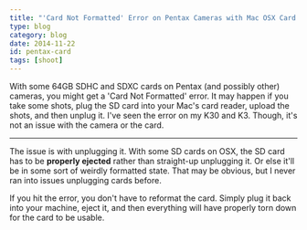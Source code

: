 ```yaml
---
title: "'Card Not Formatted' Error on Pentax Cameras with Mac OSX Card Reader"
type: blog
category: blog
date: 2014-11-22
id: pentax-card
tags: [shoot]
---
```


With some 64GB SDHC and SDXC cards on Pentax (and possibly other) cameras, you
might get a 'Card Not Formatted' error. It may happen if you take some shots,
plug the SD card into your Mac's card reader, upload the shots, and then unplug
it. I've seen the error on my K30 and K3. Though, it's not an issue with the
camera or the card.

---

The issue is with unplugging it. With some SD cards on OSX, the SD card has to
be **properly ejected** rather than straight-up unplugging it. Or else it'll be
in some sort of weirdly formatted state. That may be obvious, but I never ran
into issues unplugging cards before.

If you hit the error, you don't have to reformat the card. Simply plug it back
into your machine, eject it, and then everything will have properly torn down
for the card to be usable.
